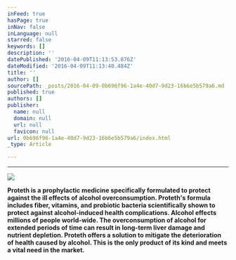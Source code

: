 ```yaml
---
inFeed: true
hasPage: true
inNav: false
inLanguage: null
starred: false
keywords: []
description: ''
datePublished: '2016-04-09T11:13:53.876Z'
dateModified: '2016-04-09T11:13:40.484Z'
title: ''
author: []
sourcePath: _posts/2016-04-09-0b696f96-1a4e-40d7-9d23-16b6e5b579a6.md
published: true
authors: []
publisher:
  name: null
  domain: null
  url: null
  favicon: null
url: 0b696f96-1a4e-40d7-9d23-16b6e5b579a6/index.html
_type: Article

---
```

****
![](https://s3-us-west-2.amazonaws.com/the-grid-img/p/a099f6af9bafd7c00d27f8281eb04561286bfcad.png)

**Proteth
is a prophylactic medicine specifically formulated
to protect against the ill effects of alcohol overconsumption. Proteth's
formula includes fiber, vitamins, and probiotic bacteria scientifically shown
to protect against alcohol-induced health complications. Alcohol effects millions of people world-wide. The overconsumption of
alcohol for extended periods of time can result in long-term liver damage and
nutrient depletion. Proteth offers a solution to mitigate the deterioration of
health caused by alcohol. This is the only product of its kind and meets a
vital need in the market.**